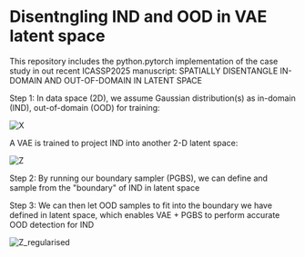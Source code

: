 # Disentngling IND and OOD in VAE latent space
This repository includes the python.pytorch implementation of the case study in out recent ICASSP2025 manuscript:
SPATIALLY DISENTANGLE IN-DOMAIN AND OUT-OF-DOMAIN IN LATENT SPACE

Step 1:
In data space (2D), we assume Gaussian distribution(s) as in-domain (IND), out-of-domain (OOD) for training:

![X](https://github.com/user-attachments/assets/f6a86d93-050a-460c-8b95-59239dea3595)

A VAE is trained to project IND into another 2-D latent space:

![Z](https://github.com/user-attachments/assets/215b24b6-97a5-4811-a9bf-85d2c13430e0)



Step 2:
By running our boundary sampler (PGBS), we can define and sample from the "boundary" of IND in latent space



Step 3:
We can then let OOD samples to fit into the boundary we have defined in latent space, which enables VAE + PGBS to perform accurate OOD detection for IND

![Z_regularised](https://github.com/user-attachments/assets/b461142f-bbc6-4aaa-9168-668ba66a8ecb)

